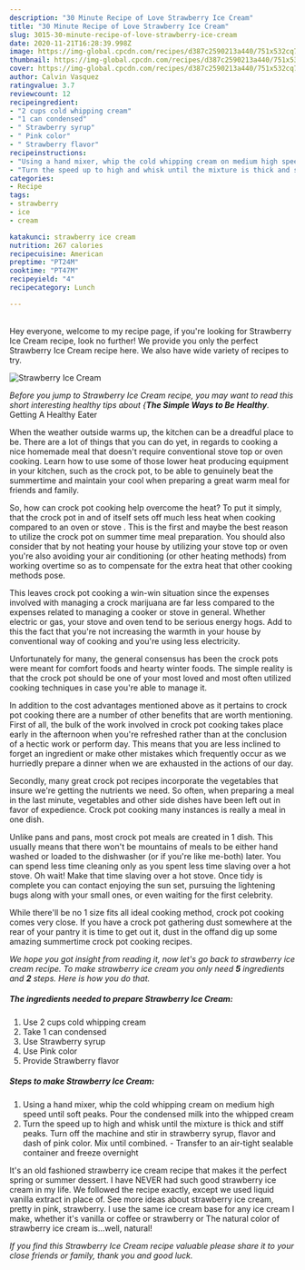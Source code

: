 ```yaml
---
description: "30 Minute Recipe of Love Strawberry Ice Cream"
title: "30 Minute Recipe of Love Strawberry Ice Cream"
slug: 3015-30-minute-recipe-of-love-strawberry-ice-cream
date: 2020-11-21T16:28:39.998Z
image: https://img-global.cpcdn.com/recipes/d387c2590213a440/751x532cq70/strawberry-ice-cream-recipe-main-photo.jpg
thumbnail: https://img-global.cpcdn.com/recipes/d387c2590213a440/751x532cq70/strawberry-ice-cream-recipe-main-photo.jpg
cover: https://img-global.cpcdn.com/recipes/d387c2590213a440/751x532cq70/strawberry-ice-cream-recipe-main-photo.jpg
author: Calvin Vasquez
ratingvalue: 3.7
reviewcount: 12
recipeingredient:
- "2 cups cold whipping cream"
- "1 can condensed"
- " Strawberry syrup"
- " Pink color"
- " Strawberry flavor"
recipeinstructions:
- "Using a hand mixer, whip the cold whipping cream on medium high speed until soft peaks. Pour the condensed milk into the whipped cream"
- "Turn the speed up to high and whisk until the mixture is thick and stiff peaks. Turn off the machine and stir in strawberry syrup, flavor and dash of pink color. Mix until combined. Transfer to an air-tight sealable container and freeze overnight"
categories:
- Recipe
tags:
- strawberry
- ice
- cream

katakunci: strawberry ice cream 
nutrition: 267 calories
recipecuisine: American
preptime: "PT24M"
cooktime: "PT47M"
recipeyield: "4"
recipecategory: Lunch

---
```

<br>
Hey everyone, welcome to my recipe page, if you're looking for Strawberry Ice Cream recipe, look no further! We provide you only the perfect Strawberry Ice Cream recipe here. We also have wide variety of recipes to try.
<br>


![Strawberry Ice Cream](https://img-global.cpcdn.com/recipes/d387c2590213a440/751x532cq70/strawberry-ice-cream-recipe-main-photo.jpg)

<i>Before you jump to Strawberry Ice Cream recipe, you may want to read this short interesting healthy tips about {<strong>The Simple Ways to Be Healthy</strong>.</i>
Getting A Healthy Eater


When the weather outside warms up, the kitchen can be a dreadful place to be. There are a lot of things that you can do yet, in regards to cooking a nice homemade meal that doesn't require conventional stove top or oven cooking. Learn how to use some of those lower heat producing equipment in your kitchen, such as the crock pot, to be able to genuinely beat the summertime and maintain your cool when preparing a great warm meal for friends and family.

So, how can crock pot cooking help overcome the heat? To put it simply, that the crock pot in and of itself sets off much less heat when cooking compared to an oven or stove . This is the first and maybe the best reason to utilize the crock pot on summer time meal preparation. You should also consider that by not heating your house by utilizing your stove top or oven you're also avoiding your air conditioning (or other heating methods) from working overtime so as to compensate for the extra heat that other cooking methods pose.

This leaves crock pot cooking a win-win situation since the expenses involved with managing a crock marijuana are far less compared to the expenses related to managing a cooker or stove in general. Whether electric or gas, your stove and oven tend to be serious energy hogs. Add to this the fact that you're not increasing the warmth in your house by conventional way of cooking and you're using less electricity.

Unfortunately for many, the general consensus has been the crock pots were meant for comfort foods and hearty winter foods.  The simple reality is that the crock pot should be one of your most loved and most often utilized cooking techniques in case you're able to manage it.  



In addition to the cost advantages mentioned above as it pertains to crock pot cooking there are a number of other benefits that are worth mentioning. First of all, the bulk of the work involved in crock pot cooking takes place early in the afternoon when you're refreshed rather than at the conclusion of a hectic work or perform day. This means that you are less inclined to forget an ingredient or make other mistakes which frequently occur as we hurriedly prepare a dinner when we are exhausted in the actions of our day.

Secondly, many great crock pot recipes incorporate the vegetables that insure we're getting the nutrients we need. So often, when preparing a meal in the last minute, vegetables and other side dishes have been left out in favor of expedience. Crock pot cooking many instances is really a meal in one dish.

 Unlike pans and pans, most crock pot meals are created in 1 dish. This usually means that there won't be mountains of meals to be either hand washed or loaded to the dishwasher (or if you're like me-both) later. You can spend less time cleaning only as you spent less time slaving over a hot stove. Oh wait! Make that time slaving over a hot stove. Once tidy is complete you can contact enjoying the sun set, pursuing the lightening bugs along with your small ones, or even waiting for the first celebrity.

While there'll be no 1 size fits all ideal cooking method, crock pot cooking comes very close. If you have a crock pot gathering dust somewhere at the rear of your pantry it is time to get out it, dust in the offand dig up some amazing summertime crock pot cooking recipes.


<i>We hope you got insight from reading it, now let's go back to strawberry ice cream recipe. To make strawberry ice cream you only need <strong>5</strong> ingredients and <strong>2</strong> steps. Here is how you do that.
</i>

##### The ingredients needed to prepare Strawberry Ice Cream:

1. Use 2 cups cold whipping cream
1. Take 1 can condensed
1. Use  Strawberry syrup
1. Use  Pink color
1. Provide  Strawberry flavor


##### Steps to make Strawberry Ice Cream:

1. Using a hand mixer, whip the cold whipping cream on medium high speed until soft peaks. Pour the condensed milk into the whipped cream
1. Turn the speed up to high and whisk until the mixture is thick and stiff peaks. Turn off the machine and stir in strawberry syrup, flavor and dash of pink color. Mix until combined. - Transfer to an air-tight sealable container and freeze overnight


It&#39;s an old fashioned strawberry ice cream recipe that makes it the perfect spring or summer dessert. I have NEVER had such good strawberry ice cream in my life. We followed the recipe exactly, except we used liquid vanilla extract in place of. See more ideas about strawberry ice cream, pretty in pink, strawberry. I use the same ice cream base for any ice cream I make, whether it&#39;s vanilla or coffee or strawberry or The natural color of strawberry ice cream is…well, natural! 

<i>If you find this Strawberry Ice Cream recipe valuable please share it to your close friends or family, thank you and good luck.</i>
